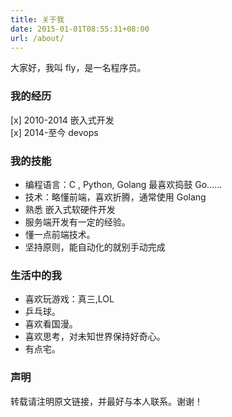```yaml
---
title: 关于我
date: 2015-01-01T08:55:31+08:00
url: /about/
---
```


<p class="message">
大家好，我叫 fly，是一名程序员。
</p>


### 我的经历

 [x] 2010-2014 嵌入式开发  
 [x] 2014-至今 devops

### 我的技能

 * 编程语言：C , Python, Golang 最喜欢捣鼓 Go……
 * 技术：略懂前端，喜欢折腾，通常使用 Golang
 * 熟悉 嵌入式软硬件开发
 * 服务端开发有一定的经验。
 * 懂一点前端技术。
 * 坚持原则，能自动化的就别手动完成

### 生活中的我

 * 喜欢玩游戏：真三,LOL
 * 乒乓球。
 * 喜欢看国漫。
 * 喜欢思考，对未知世界保持好奇心。
 * 有点宅。


### 声明

转载请注明原文链接，并最好与本人联系。谢谢！
